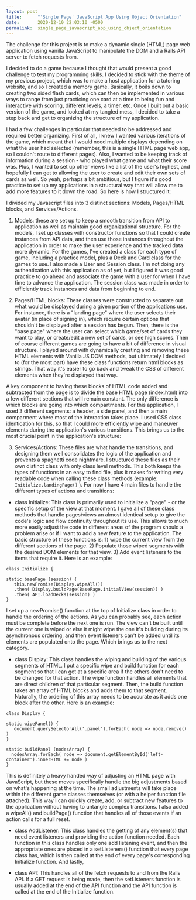 ```yaml
---
layout: post
title:      "'Single Page' JavaScript App Using Object Orientation"
date:       2020-12-10 22:03:10 -0500
permalink:  single_page_javascript_app_using_object_orientation
---
```



The challenge for this project is to make a dynamic single (HTML) page web application using vanilla JavaScript to manipulate the DOM and a Rails API server to fetch requests from. 

I decided to do a game because I thought that would present a good challenge to test my programming skills. I decided to stick with the theme of my previous project, which was to make a host application for a tutoring website, and so I created a memory game. Basically, it boils down to creating two sided flash cards, which can then be implemented in various ways to range from  just practicing one card at a time to being fun and interactive with scoring, different levels,  a timer, etc. Once I built out a basic version of the game, and looked at my tangled mess, I decided to take a step back and get to organizing the structure of my application. 

I had a few challenges in particular that needed to be addressed and required better organizing. First of all, I knew I wanted various iterations of the game, which meant that I would need multiple displays depending on what the user had selected (remember, this is a single HTML page web app, so I couldn't route to different pages). Also, I wanted to be keeping track of information during a session - who played what game and what their score was. Plus, I wanted to set up other views like a list of the user's highest, and hopefully I can get to allowing the user to create and edit their own sets of cards as well. So yeah, perhaps a bit ambitious, but I figure it's good practice to set up my applications in a structural way that will allow me to add more features to it down the road. So here is how I structured it:

I divided my Javascript files into 3 distinct sections: Models, Pages/HTML blocks, and Services/Actions.

1) Models: these are set up to keep a smooth transition from API to application as well as maintain good organizational structure. For the models, I set up classes with constructor functions so that I could create instances from API data, and then use those instances throughout the application in order to make the user experience and the tracked data more dynamic. For the games, I've created a class for each type of game, including a practice model, plus a Deck and Card class for the games to use. I also made a User and Session class. I'm not doing any authentication with this application as of yet, but I figured it was good practice to go ahead and associate the game with a user for when I have time to advance the application. The session class was made in order to efficiently track instances and data from beginning to end.

2) Pages/HTML blocks: These classes were constructed to separate out what would be displayed during a given portion of the applications use. For instance, there is a "landing page" where the user selects their avatar (in place of signing in), which require certain options that shouldn't be displayed after a session has begun. Then, there is the "base page" where the user can select which game/set of cards they want to play, or create/edit a new set of cards, or see high scores. Then of course different games are going to have a bit of difference in visual structure. I played around with dynamically creating and removing these HTML elements with Vanilla JS DOM methods, but ultimately I decided to (for the most part) have these class functions return html blocks as strings. That way it's easier to go back and tweak the CSS of different elements when they're displayed that way.

A key component to having these blocks of HTML code added and subtracted from the page is to divide the base HTML page (index.html) into a few different sections that will remain constant. The only difference is which blocks are going into which compartments. For this application, I used 3 different segments: a header, a side panel, and then a main comparment where most of the interaction takes place. I used CSS class identication for this, so that I could more efficiently wipe and maneuver elements during the application's various transitions. This brings us to the most crucial point in the application's structure:

3) Services/Actions: These files are what handle the transitions, and designing them well consolidates the logic of the application and prevents a spaghetti code nightmare. I structured these files as their own distinct class with only class level methods. This both keeps the types of functions in an easy to find file, plus it makes for writing very readable code when calling these class methods (example: `Initialize.landingPage()` ). For now I have 4 main files to handle the different types of actions and transitions:

* class Initialize: This class is primarily used to initialize a "page" - or the specific setup of the view at that moment. I gave all of these class methods that handle pages/views an almost identical setup to give the code's logic and flow continuity throughout its use. This allows to much more easily adjust the code in different areas of the program should a problem arise or if I want to add a new feature to the application. The basic structure of these functions is: 1) wipe the current view from the different sections of the page. 2) Populate those wiped segments with the desired DOM elements for that view. 3) Add event listeners to the items that require it. Here is an example: 

```
class Initialize {

static basePage (session) {
   this.newPromise(Display.wipeAll())
   .then( Display.buildPage(BasePage.initialView(session)) )
   .then( API.loadDecks(session) )
}
```

I set up a newPromise() function at the top of Initialize class in order to handle the ordering of the actions. As you can probably see, each action must be complete before the next one is run. The view can't be built until the current one is wiped or else it might wipe the one it's building during its asynchronous ordering, and then event listeners can't be added until its elements are populated onto the page. Which brings us to the next category.

*  class Display: This class handles the wiping and building of the various segments of HTML. I put a specific wipe and build function for each segment so that I can get at a specific area if the others don't need to be changed for that action. The wipe function handles all elements that are direct children of that particular segment. Then, the build function takes an array of HTML blocks and adds them to that segment. Naturally, the ordering of this array needs to be accurate as it adds one block after the other. Here is an example:

```
class Display {

static wipePanel() {
   document.querySelectorAll('.panel').forEach( node => node.remove() )
}

static buildPanel (nodesArray) {
  nodesArray.forEach( node => document.getElementById('left-container').innerHTML += node )
}
```

This is definitely a heavy handed way of adjusting an HTML page with JavaScript, but these moves specifically handle the big adjustments based on what's happening at the time. The small adjustments will take place within the different game classes themselves (or with a helper function file attached). This way I can quickly create, add, or subtract new features to the application without having to untangle complex transitions. I also added a wipeAll() and buildPage() function that handles all of those events if an action calls for a full reset.

*   class AddListener: This class handles the getting of any element(s) that need event listeners and providing the action function needed. Each function in this class handles only one add listening event, and then the appropriate ones are placed in a setListeners() function that every page class has, which is then called at the end of every page's corresponding Initialize function. And lastly,

*   class API: This handles all of the fetch requests to and from the Rails API. If a GET request is being made, then the setListeners function is usually added at the end of the API function and the API function is called at the end of the Initialize function.
